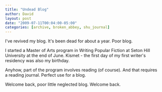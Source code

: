 ```yaml
---
title: "Undead Blog"
author: David
layout: post
date: "2009-07-11T00:04:00-05:00"
categories: [archive, broken_abbey, shu_journal]
---
```


I've revived my blog. It's been dead for about a year. Poor blog.

I started a Master of Arts program in Writing Popular Fiction at Seton Hill
University at the end of June. Kismet - the first day of my first writer's
residency was also my birthday.

Anyhow, part of the program involves reading (of course). And that requires a
reading journal. Perfect use for a blog.

Welcome back, poor little neglected blog. Welcome back.
